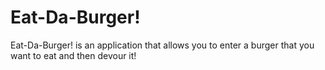 # Eat-Da-Burger!
Eat-Da-Burger! is an application that allows you to enter a burger that you want to eat and then devour it!
